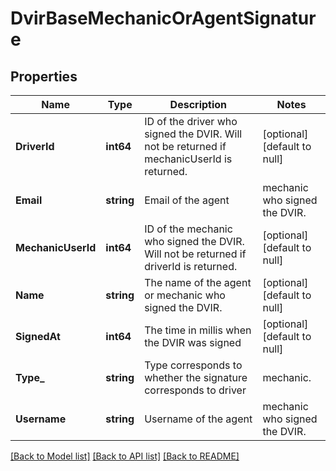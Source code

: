 # DvirBaseMechanicOrAgentSignature

## Properties
Name | Type | Description | Notes
------------ | ------------- | ------------- | -------------
**DriverId** | **int64** | ID of the driver who signed the DVIR. Will not be returned if mechanicUserId is returned. | [optional] [default to null]
**Email** | **string** | Email of the  agent|mechanic who signed the DVIR. | [optional] [default to null]
**MechanicUserId** | **int64** | ID of the mechanic who signed the DVIR. Will not be returned if driverId is returned. | [optional] [default to null]
**Name** | **string** | The name of the agent or mechanic who signed the DVIR. | [optional] [default to null]
**SignedAt** | **int64** | The time in millis when the DVIR was signed | [optional] [default to null]
**Type_** | **string** | Type corresponds to whether the signature corresponds to driver|mechanic. | [optional] [default to null]
**Username** | **string** | Username of the  agent|mechanic who signed the DVIR. | [optional] [default to null]

[[Back to Model list]](../README.md#documentation-for-models) [[Back to API list]](../README.md#documentation-for-api-endpoints) [[Back to README]](../README.md)


